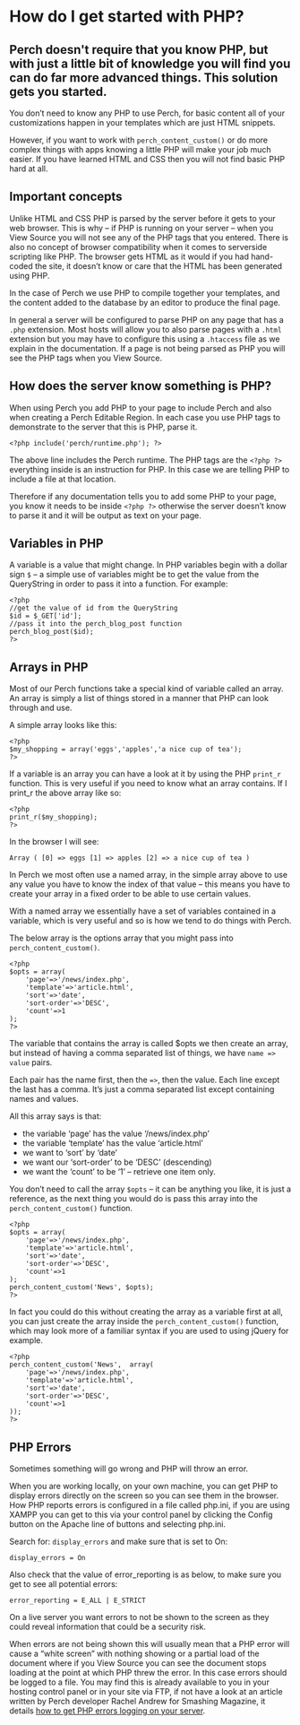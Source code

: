 # How do I get started with PHP?

## Perch doesn't require that you know PHP, but with just a little bit of knowledge you will find you can do far more advanced things. This solution gets you started.

You don’t need to know any PHP to use Perch, for basic content all of your customizations happen in your templates which are just HTML snippets.

However, if you want to work with `perch_content_custom()` or do more complex things with apps knowing a little PHP will make your job much easier. If you have learned HTML and CSS then you will not find basic PHP hard at all.

## Important concepts

Unlike HTML and CSS PHP is parsed by the server before it gets to your web browser. This is why – if PHP is running on your server – when you View Source you will not see any of the PHP tags that you entered. There is also no concept of browser compatibility when it comes to serverside scripting like PHP. The browser gets HTML as it would if you had hand-coded the site, it doesn’t know or care that the HTML has been generated using PHP.

In the case of Perch we use PHP to compile together your templates, and the content added to the database by an editor to produce the final page.

In general a server will be configured to parse PHP on any page that has a `.php` extension. Most hosts will allow you to also parse pages with a `.html` extension but you may have to configure this using a `.htaccess` file as we explain in the documentation. If a page is not being parsed as PHP you will see the PHP tags when you View Source.

## How does the server know something is PHP?

When using Perch you add PHP to your page to include Perch and also when creating a Perch Editable Region. In each case you use PHP tags to demonstrate to the server that this is PHP, parse it.

`<?php include('perch/runtime.php'); ?>`

The above line includes the Perch runtime. The PHP tags are the `<?php ?>` everything inside is an instruction for PHP. In this case we are telling PHP to include a file at that location.

Therefore if any documentation tells you to add some PHP to your page, you know it needs to be inside `<?php ?>` otherwise the server doesn’t know to parse it and it will be output as text on your page.

## Variables in PHP

A variable is a value that might change. In PHP variables begin with a dollar sign `$` – a simple use of variables might be to get the value from the QueryString in order to pass it into a function. For example:

    <?php
    //get the value of id from the QueryString
    $id = $_GET['id'];
    //pass it into the perch_blog_post function
    perch_blog_post($id);
    ?>

## Arrays in PHP

Most of our Perch functions take a special kind of variable called an array. An array is simply a list of things stored in a manner that PHP can look through and use.

A simple array looks like this:

    <?php
    $my_shopping = array('eggs','apples','a nice cup of tea');
    ?>

If a variable is an array you can have a look at it by using the PHP `print_r` function. This is very useful if you need to know what an array contains. If I print_r the above array like so:

    <?php
    print_r($my_shopping);
    ?>

In the browser I will see:

    Array ( [0] => eggs [1] => apples [2] => a nice cup of tea )

In Perch we most often use a named array, in the simple array above to use any value you have to know the index of that value – this means you have to create your array in a fixed order to be able to use certain values.

With a named array we essentially have a set of variables contained in a variable, which is very useful and so is how we tend to do things with Perch.

The below array is the options array that you might pass into `perch_content_custom()`.

    <?php
    $opts = array(
        'page'=>'/news/index.php',
        'template'=>'article.html',
        'sort'=>'date',
        'sort-order'=>'DESC',
        'count'=>1
    );
    ?>

The variable that contains the array is called $opts we then create an array, but instead of having a comma separated list of things, we have `name => value` pairs.

Each pair has the name first, then the `=>`, then the value. Each line except the last has a comma. It’s just a comma separated list except containing names and values.

All this array says is that:

* the variable ‘page’ has the value ‘/news/index.php’
* the variable ‘template’ has the value ‘article.html’
* we want to ‘sort’ by ‘date’
* we want our ‘sort-order’ to be ‘DESC’ (descending)
* we want the ‘count’ to be ‘1’ – retrieve one item only.

You don’t need to call the array `$opts` – it can be anything you like, it is just a reference, as the next thing you would do is pass this array into the `perch_content_custom()` function.

    <?php 
    $opts = array(
        'page'=>'/news/index.php',
        'template'=>'article.html',
        'sort'=>'date',
        'sort-order'=>'DESC',
        'count'=>1
    );
    perch_content_custom('News', $opts); 
    ?>

In fact you could do this without creating the array as a variable first at all, you can just create the array inside the `perch_content_custom()` function, which may look more of a familiar syntax if you are used to using jQuery for example.

    <?php 
    perch_content_custom('News',  array(
        'page'=>'/news/index.php',
        'template'=>'article.html',
        'sort'=>'date',
        'sort-order'=>'DESC',
        'count'=>1
    )); 
    ?>

## PHP Errors

Sometimes something will go wrong and PHP will throw an error.

When you are working locally, on your own machine, you can get PHP to display errors directly on the screen so you can see them in the browser. How PHP reports errors is configured in a file called php.ini, if you are using XAMPP you can get to this via your control panel by clicking the Config button on the Apache line of buttons and selecting php.ini.

Search for: `display_errors` and make sure that is set to On:

    display_errors = On

Also check that the value of error_reporting is as below, to make sure you get to see all potential errors:

    error_reporting = E_ALL | E_STRICT

On a live server you want errors to not be shown to the screen as they could reveal information that could be a security risk.

When errors are not being shown this will usually mean that a PHP error will cause a “white screen” with nothing showing or a partial load of the document where if you View Source you can see the document stops loading at the point at which PHP threw the error. In this case errors should be logged to a file. You may find this is already available to you in your hosting control panel or in your site via FTP, if not have a look at an article written by Perch developer Rachel Andrew for Smashing Magazine, it details [how to get PHP errors logging on your server](http://coding.smashingmagazine.com/2011/11/30/a-guide-to-php-error-messages-for-designers/).